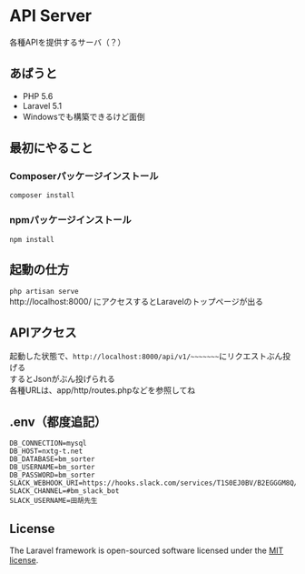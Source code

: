 # API Server
各種APIを提供するサーバ（？）

## あばうと
* PHP 5.6
* Laravel 5.1
* Windowsでも構築できるけど面倒

## 最初にやること

### Composerパッケージインストール
`composer install`

### npmパッケージインストール
`npm install`

## 起動の仕方
`php artisan serve`  
http://localhost:8000/ にアクセスするとLaravelのトップページが出る  

## APIアクセス
起動した状態で、`http://localhost:8000/api/v1/~~~~~~~`にリクエストぶん投げる  
するとJsonがぶん投げられる  
各種URLは、app/http/routes.phpなどを参照してね

## .env（都度追記）
```
DB_CONNECTION=mysql  
DB_HOST=nxtg-t.net  
DB_DATABASE=bm_sorter  
DB_USERNAME=bm_sorter  
DB_PASSWORD=bm_sorter  
SLACK_WEBHOOK_URI=https://hooks.slack.com/services/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  
SLACK_CHANNEL=#bm_slack_bot  
SLACK_USERNAME=田胡先生  
```

## License

The Laravel framework is open-sourced software licensed under the [MIT license](http://opensource.org/licenses/MIT).
